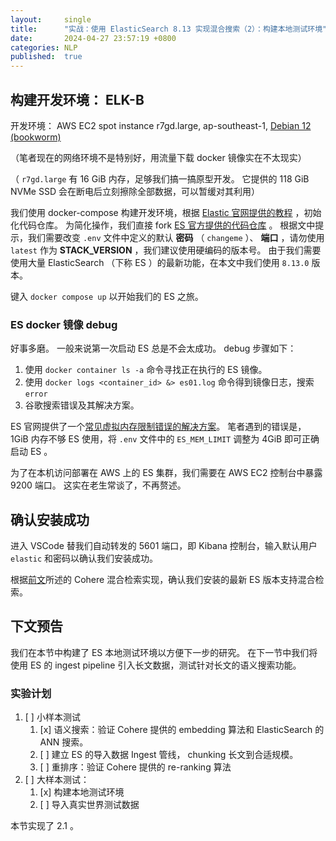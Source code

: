 ```yaml
---
layout:     single
title:      "实战：使用 ElasticSearch 8.13 实现混合搜索（2）：构建本地测试环境"
date:       2024-04-27 23:57:19 +0800
categories: NLP
published:  true
---
```


## 构建开发环境： ELK-B 

开发环境： AWS EC2 spot instance r7gd.large, ap-southeast-1, [Debian 12 (bookworm)](https://wiki.debian.org/Cloud/AmazonEC2Image/Bookworm)

（笔者现在的网络环境不是特别好，用流量下载 docker 镜像实在不太现实）

（ `r7gd.large` 有 16 GiB 内存，足够我们搞一搞原型开发。
它提供的 118 GiB NVMe SSD 会在断电后立刻擦除全部数据，可以暂缓对其利用）

我们使用 docker-compose 构建开发环境，根据 [Elastic 官网提供的教程](https://www.elastic.co/blog/getting-started-with-the-elastic-stack-and-docker-compose) ，初始化代码仓库。
为简化操作，我们直接 fork [ES 官方提供的代码仓库](https://github.com/elkninja/elastic-stack-docker-part-one/tree/main) 。
根据文中提示，我们需要改变 `.env` 文件中定义的默认 __密码__ （ `changeme` ）、 __端口__ ，请勿使用 `latest` 作为 __STACK_VERSION__ ，我们建议使用硬编码的版本号。
由于我们需要使用大量 ElasticSearch （下称 ES ）的最新功能，在本文中我们使用 `8.13.0` 版本。

键入 `docker compose up` 以开始我们的 ES 之旅。

### ES docker 镜像 debug

好事多磨。
一般来说第一次启动 ES 总是不会太成功。
debug 步骤如下：

1.  使用 `docker container ls -a` 命令寻找正在执行的 ES 镜像。
1.  使用 `docker logs <container_id> &> es01.log` 命令得到镜像日志，搜索 `error`
1.  谷歌搜索错误及其解决方案。

ES 官网提供了一个[常见虚拟内存限制错误的解决方案](https://www.elastic.co/blog/getting-started-with-the-elastic-stack-and-docker-compose)。
笔者遇到的错误是， 1GiB 内存不够 ES 使用，将 `.env` 文件中的 `ES_MEM_LIMIT` 调整为 4GiB 即可正确启动 ES 。

为了在本机访问部署在 AWS 上的 ES 集群，我们需要在 AWS EC2 控制台中暴露 9200 端口。
这实在老生常谈了，不再赘述。

## 确认安装成功

进入 VSCode 替我们自动转发的 5601 端口，即 Kibana 控制台，输入默认用户 `elastic` 和密码以确认我们安装成功。

根据[前文](https://kitahara-saneyuki.github.io/nlp/hybrid-search-by-es-1/)所述的 Cohere 混合检索实现，确认我们安装的最新 ES 版本支持混合检索。

## 下文预告

我们在本节中构建了 ES 本地测试环境以方便下一步的研究。
在下一节中我们将使用 ES 的 ingest pipeline 引入长文数据，测试针对长文的语义搜索功能。

### 实验计划

1.  [ ] 小样本测试
    1.  [x] 语义搜索：验证 Cohere 提供的 embedding 算法和 ElasticSearch 的 ANN 搜索。
    1.  [ ] 建立 ES 的导入数据 Ingest 管线， chunking 长文到合适规模。
    1.  [ ] 重排序：验证 Cohere 提供的 re-ranking 算法
1.  [ ] 大样本测试：
    1.  [x] 构建本地测试环境
    1.  [ ] 导入真实世界测试数据

本节实现了 2.1 。
